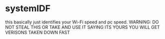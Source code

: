 # systemIDF
this basically just identifies your Wi-Fi speed and pc speed.
WARNING: DO NOT STEAL THIS OR TAKE AND USE IT 
SAYING ITS 
YOURS YOU 
WILL GET 
VERISONS 
TAKEN DOWN
FAST
